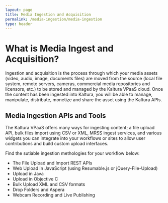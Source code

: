 ```yaml
---
layout: page
title: Media Ingestion and Acquisition
permalink: /media-ingestion/media-ingestion
type: header
---
```


# What is Media Ingest and Acquisition?
Ingestion and acquisition is the process through which your media assets (video, audio, image, documents files) are moved from the source (local file system, remote servers, cameras, commercial media repositories and licensors, etc.) to be stored and managed by the Kaltura VPaaS cloud. Once the content has been ingested into Kaltura, you will be able to manage, manipulate, distribute, monetize and share the asset using the Kaltura APIs.

## Media Ingestion APIs and Tools
The Kaltura VPaaS offers many ways for ingesting content; a file upload API, bulk files import using CSV or XML, MRSS ingest services, and various widgets you can integrate into your workflows or sites to allow user contributions and build custom upload interfaces.

Find the sutiable ingestion methologies for your workflow below:
* The File Upload and Import REST APIs
 * Web Upload in JavaScript (using Resumable.js or jQuery-File-Upload)
 * Upload in Java
 * Upload in Objective C
* Bulk Upload XML and CSV formats
* Drop Folders and Aspera
* Webcam Recording and Live Publishing


